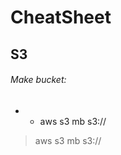 # CheatSheet

## S3
###### Make bucket:
* * aws s3 mb s3://<bucket name>
> aws s3 mb s3://<bucket name>

